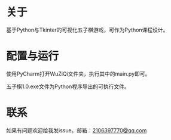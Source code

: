 # 关于
  基于Python与Tkinter的可视化五子棋游戏，可作为Python课程设计。
  

# 配置与运行
  使用PyCharm打开WuZiQi文件夹，执行其中的main.py即可。
  
  五子棋1.0.exe文件为Python程序导出的可执行文件。

# 联系
  如果有问题欢迎给我发issue。邮箱：2106397770@qq.com
